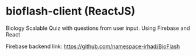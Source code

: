 # bioflash-client (ReactJS)
Biology Scalable Quiz with questions from user input. Using Firebase and React

Firebase backend link: https://github.com/namespace-irhad/BioFlash
